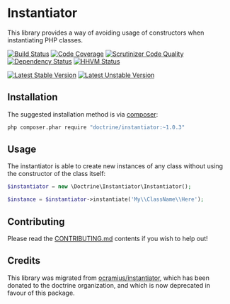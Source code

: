 # Instantiator

This library provides a way of avoiding usage of constructors when instantiating PHP classes.

[![Build Status](https://travis-ci.org/doctrine/instantiator.svg?branch=master)](https://travis-ci.org/doctrine/instantiator)
[![Code Coverage](https://scrutinizer-ci.com/g/doctrine/instantiator/badges/coverage.png?b=master)](https://scrutinizer-ci.com/g/doctrine/instantiator/?branch=master)
[![Scrutinizer Code Quality](https://scrutinizer-ci.com/g/doctrine/instantiator/badges/quality-score.png?b=master)](https://scrutinizer-ci.com/g/doctrine/instantiator/?branch=master)
[![Dependency Status](https://www.versioneye.com/package/php--doctrine--instantiator/badge.svg)](https://www.versioneye.com/package/php--doctrine--instantiator)
[![HHVM Status](http://hhvm.h4cc.de/badge/doctrine/instantiator.png)](http://hhvm.h4cc.de/package/doctrine/instantiator)

[![Latest Stable Version](https://poser.pugx.org/doctrine/instantiator/v/stable.png)](https://packagist.org/packages/doctrine/instantiator)
[![Latest Unstable Version](https://poser.pugx.org/doctrine/instantiator/v/unstable.png)](https://packagist.org/packages/doctrine/instantiator)

## Installation

The suggested installation method is via [composer](https://getcomposer.org/):

```sh
php composer.phar require "doctrine/instantiator:~1.0.3"
```

## Usage

The instantiator is able to create new instances of any class without using the constructor of the class
itself:

```php
$instantiator = new \Doctrine\Instantiator\Instantiator();

$instance = $instantiator->instantiate('My\\ClassName\\Here');
```

## Contributing

Please read the [CONTRIBUTING.md](CONTRIBUTING.md) contents if you wish to help out!

## Credits

This library was migrated from [ocramius/instantiator](https://github.com/Ocramius/Instantiator), which
has been donated to the doctrine organization, and which is now deprecated in favour of this package.

